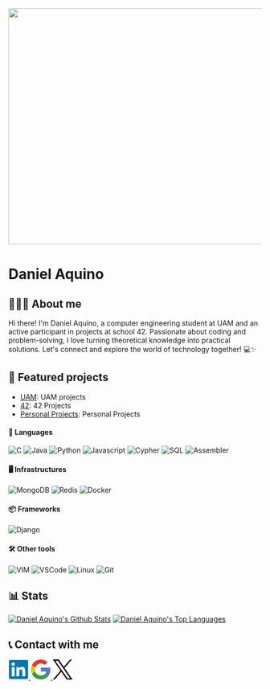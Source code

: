 <img src='https://i.pinimg.com/originals/c8/e1/3d/c8e13dbd21915f6a925002a284ef7824.gif' height="470" width="1024" frameborder="0" scrolling="no"/>

# Daniel Aquino

## 👨🏻‍💻 About me
Hi there! I'm Daniel Aquino, a computer engineering student at UAM and an active participant in projects at school 42. Passionate about coding and problem-solving, I love turning theoretical knowledge into practical solutions. Let's connect and explore the world of technology together! 💻✨

## 💼 Featured projects

- [UAM](https://github.com/DanielAquino2003/UAM): UAM projects
- [42](https://github.com/DanielAquino2003/42): 42 Projects
- [Personal Projects](https://github.com/DanielAquino2003/Personal-Projetcts): Personal Projects

#### 📖 Languages
![C](https://img.shields.io/badge/C-a?style=for-the-badge&logo=C&color=grey)
![Java](https://img.shields.io/badge/Java-a?style=for-the-badge&logo=java&logoColor=grey&color=grey)
![Python](https://img.shields.io/badge/Python-a?style=for-the-badge&logo=python&color=grey)
![Javascript](https://img.shields.io/badge/Javascript-a?style=for-the-badge&logo=javascript&color=grey)
![Cypher](https://img.shields.io/badge/Cypher-a?style=for-the-badge&logo=cypher&color=grey)
![SQL](https://img.shields.io/badge/SQL-a?style=for-the-badge&logo=mysql&color=grey)
![Assembler](https://img.shields.io/badge/Assembler-a?style=for-the-badge&logo=assemblyscript&color=grey)

#### 🖥️ Infrastructures
![MongoDB](https://img.shields.io/badge/MongoDB-a?style=for-the-badge&logo=mongodb&color=grey)
![Redis](https://img.shields.io/badge/Redis-a?style=for-the-badge&logo=redis&color=grey)
![Docker](https://img.shields.io/badge/Docker-a?style=for-the-badge&logo=docker&color=grey)

#### 📦​ Frameworks
![Django](https://img.shields.io/badge/Django-a?style=for-the-badge&logo=django&color=grey)

#### 🛠 Other tools

   ![VIM](https://img.shields.io/badge/VIM-a?style=for-the-badge&logo=vim&color=grey)
   ![VSCode](https://img.shields.io/badge/Visual_Studio_Code-a?style=for-the-badge&logo=visualstudiocode&color=grey)
   ![Linux](https://img.shields.io/badge/Linux-a?style=for-the-badge&logo=linux&color=grey)
   ![Git](https://img.shields.io/badge/Git-a?style=for-the-badge&logo=git&color=grey)

## 📊 Stats

<a> 
    <a href="https://github.com/DanielAquino2003"><img alt="Daniel Aquino's Github Stats" src="https://denvercoder1-github-readme-stats.vercel.app/api?username=DanielAquino2003&show_icons=true&include_all_commits=true&theme=calm&card_width=300" height="180px"/></a>
    <a href="https://github.com/DanielAquino2003"><img alt="Daniel Aquino's Top Languages" src="https://denvercoder1-github-readme-stats.vercel.app/api/top-langs/?username=DanielAquino2003&langs_count=8&layout=compact&theme=calm&card_width=300" height="180px"/></a>
    <br/>
</a>


## 📞 Contact with me
<p align="left">
  <!-- LinkedIn -->
  <a href="https://www.linkedin.com/in/danielaquino2003/" target="_blank" rel="noreferrer" title="LinkedIn">
    <img src="https://raw.githubusercontent.com/devicons/devicon/master/icons/linkedin/linkedin-original.svg" alt="LinkedIn" width="40" height="40"/>
  </a>
  <!-- Email -->
  <a href="mailto:aquinosantiagodani@gmail.com" target="_blank" rel="noreferrer" title="Email">
    <img src="https://raw.githubusercontent.com/devicons/devicon/master/icons/google/google-original.svg" alt="Email" width="40" height="40"/>
  </a>
  <!-- Twitter -->
  <a href="https://twitter.com/tu_usuario_de_twitter" target="_blank" rel="noreferrer" title="Twitter">
    <img src="https://raw.githubusercontent.com/devicons/devicon/master/icons/twitter/twitter-original.svg" alt="Twitter" width="40" height="40"/>
  </a><br>
</p>
